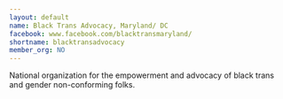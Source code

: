 ```yaml
---
layout: default
name: Black Trans Advocacy, Maryland/ DC
facebook: www.facebook.com/blacktransmaryland/
shortname: blacktransadvocacy
member_org: NO
---
```

National organization for the empowerment and advocacy of black trans and gender non-conforming folks.
